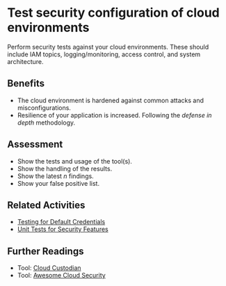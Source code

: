 # Test security configuration of cloud environments

Perform security tests against your cloud environments. These should include IAM topics, logging/monitoring, access control, and system architecture.

## Benefits

- The cloud environment is hardened against common attacks and misconfigurations.
- Resilience of your application is increased. Following the *defense in depth* methodology.

## Assessment

- Show the tests and usage of the tool(s).
- Show the handling of the results.
- Show the latest *n* findings.
- Show your false positive list.

## Related Activities

- [Testing for Default Credentials](testing-for-default-credentials.md)
- [Unit Tests for Security Features](../yellow/unit-tests-for-security-features.md)

## Further Readings

- Tool: [Cloud Custodian](https://github.com/cloud-custodian/cloud-custodian)
- Tool: [Awesome Cloud Security](https://github.com/4ndersonLin/awesome-cloud-security)
